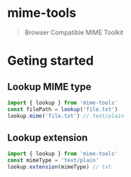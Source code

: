 # mime-tools

> Browser Compatible MIME Toolkit

# Geting started

## Lookup MIME type

```js
import { lookup } from 'mime-tools'
const filePath = lookup('file.txt')
lookup.mime('file.txt') // text/plain
```

## Lookup extension

```js
import { lookup } from 'mime-tools'
const mimeType = 'text/plain'
lookup.extension(mimeType) // txt
```
